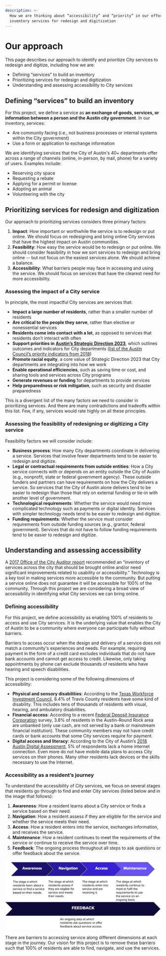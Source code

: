 ```yaml
---
description: >-
  How we are thinking about “accessibility” and “priority” in our effort to
  inventory services for redesign and digitization
---
```


# Our approach

This page describes our approach to identify and prioritize City services to redesign and digitize, including how we are: 

* Defining “services” to build an inventory
* Prioritizing services for redesign and digitization
* Understanding and assessing accessibility to City services

## **Defining “services” to build an inventory**

For this project, we define a service as **an exchange of goods, services, or information between a person and the Austin city government**. In our inventory, services:

* Are community facing \(i.e., not business processes or internal systems within the City government\)
* Use a form or application to exchange information 

We are identifying services that the City of Austin's 40+ departments offer across a range of channels \(online, in-person, by mail, phone\) for a variety of users. Examples include:

* Reserving city space
* Requesting a rebate
* Applying for a permit or license
* Adopting an animal
* Volunteering with the city

## **Prioritizing services for redesign and digitization**

Our approach to prioritizing services considers three primary factors:

1. **Impact**: How important or worthwhile the service is to redesign or put online. We should focus on redesigning and bring online City services that have the highest impact on Austin communities.
2. **Feasibility**: How easy the service would be to redesign or put online. We should consider feasibility in how we sort services to redesign and bring online -- but not focus on the easiest services alone. We should achieve a balance.
3. **Accessibility**: What barriers people may face in accessing and using the service. We should focus on services that have the clearest need for more accessibility. 

### **Assessing the impact of a City service** 

In principle, the most impactful City services are services that:

* **Impact a large number of residents**, rather than a smaller number of residents
* **Are critical to the people they serve**, rather than elective or nonessential services 
* **Residents come into contact with a lot**, as opposed to services that residents don’t interact with often
* **Support priorities in** [**Austin’s Strategic Direction 2023**](https://www.austintexas.gov/strategicplan), which outlines outcomes and indicators for City departments \([list of the Austin Council’s priority indicators from 2018](https://austinstrategicplan.bloomfire.com/posts/3226720-council-s-top-10-indicators)\)
* **Promote racial equity**, a core value of Strategic Direction 2023 that City departments are integrating into how we work
* **Enable operational efficiencies**, such as saving time or cost, and sharing tools and services across City programs
* **Generate revenues or funding** for departments to provide services
* **Help preparedness or risk mitigation**, such as security and disaster preparedness

This is a divergent list of the many factors we need to consider in prioritizing services. And there are many contradictions and tradeoffs within this list. Few, if any, services would rate highly on all these principles.

### **Assessing the feasibility of redesigning or digitizing a City service**

Feasibility factors we will consider include:

* **Business process**: How many City departments coordinate in delivering a service. Services that involve fewer departments tend to be easier to redesign and digitize.
* **Legal or contractual requirements from outside entities**: How a City service connects with or depends on an entity outside the City of Austin \(e.g., nonprofit, state or federal government agency\). These outside funders and partners can have requirements on how the City delivers a service. So services that the City of Austin alone delivers tend to be easier to redesign than those that rely on external funding or tie-in with another level of government.  
* **Technological requirements**: Whether the service would need more complicated technology such as payments or digital identity. Services with simpler technology needs tend to be easier to redesign and digitize. 
* **Funding requirements**: Whether the service must consider requirements from outside funding sources \(e.g., grantor, federal government\). Services that do not have to follow funding requirements tend to be easier to redesign and digitize. 

## **Understanding and assessing accessibility**

A [2017 Office of the City Auditor report](http://www.austintexas.gov/sites/default/files/files/Auditor/Audit_Reports/Online_Access__October_2017_.pdf) recommended an “inventory of services across the city that should be brought online and/or need significant improvements related to usability or accessibility.” Technology is a key tool in making services more accessible to the community. But putting a service online does not guarantee it will be accessible for 100% of the community. Through this project we are considering a broad view of accessibility in identifying what City services we can bring online. 

### **Defining accessibility**

For this project, we define accessibility as enabling 100% of residents to access and use City services. It is the underlying value that enables the City of Austin to be a community where everyone can participate fully without barriers. 

Barriers to access occur when the design and delivery of a service does not match a community's experiences and needs. For example, requiring payment in the form of a credit card excludes individuals that do not have bank accounts and cannot get access to credit. Likewise, only taking appointments by phone can exclude thousands of residents who have hearing and speech disabilities. 

This project is considering some of the following dimensions of accessibility:

* **Physical and sensory disabilities**: According to the [Texas Workforce Investment Council](https://gov.texas.gov/uploads/files/organization/twic/People-With-Disabilities-2019.pdf), 8.4% of Travis County residents have some kind of disability. This includes tens of thousands of residents with visual, hearing, and ambulatory disabilities. 
* **Financial access**: According to a recent [Federal Deposit Insurance Corporation](https://economicinclusion.gov/surveys/place-data.html?where=Austin_Round_Rock_TX&when=2017) survey, 3.8% of residents in the Austin-Round Rock area are unbanked \(only use cash, are not served by a bank or mainstream financial institution\). These community members may not have credit cards or bank accounts that some City services require for payment. 
* **Digital access and literacy**: According to the City of Austin’s [2018 Austin Digital Assessment](https://data.austintexas.gov/stories/s/2018-Austin-Digital-Assessment/p9uh-zqz4/), 5% of respondents lack a home internet connection. Even more do not have mobile data plans to access City services on their phones. Many other residents lack devices or the skills necessary to use the Internet.

### **Accessibility as a resident’s journey** 

To understand the accessibility of City services, we focus on several stages that residents go through to find and enter City services \(listed below and in the image that follows\):

1. **Awareness**: How a resident learns about a City service or finds a service based on their need.
2. **Navigation**: How a resident assess if they are eligible for the service and whether the service meets their need.
3. **Access**: How a resident enters into the service, exchanges information, and receives the service.
4. **Maintenance**: How a resident continues to meet the requirements of the service or continue to receive the service over time.
5. **Feedback**: The ongoing process throughout all steps to ask questions or offer feedback about the service.

![The stages of how a resident accesses City services](.gitbook/assets/access-journey.png)

There are barriers to accessing service along different dimensions at each stage in the journey. Our vision for this project is to remove these barriers such that 100% of residents are able to find, navigate, and use the services. 

